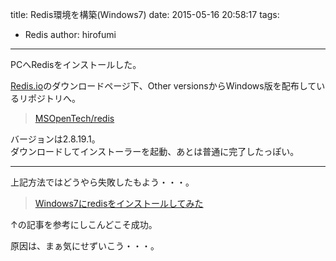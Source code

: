 title: Redis環境を構築(Windows7)
date: 2015-05-16 20:58:17
tags:
- Redis
author: hirofumi

---
PCへRedisをインストールした。

[Redis.io](http://redis.io/)のダウンロードページ下、Other versionsからWindows版を配布しているリポジトリへ。

> [MSOpenTech/redis](https://github.com/MSOpenTech/redis)

バージョンは2.8.19.1。  
ダウンロードしてインストーラーを起動、あとは普通に完了したっぽい。

- - -

上記方法ではどうやら失敗したもよう・・・。

> [Windows7にredisをインストールしてみた](http://kakakikikeke.blogspot.jp/2014/07/windows7redis.html)

↑の記事を参考にしこんどこそ成功。

原因は、まぁ気にせずいこう・・・。